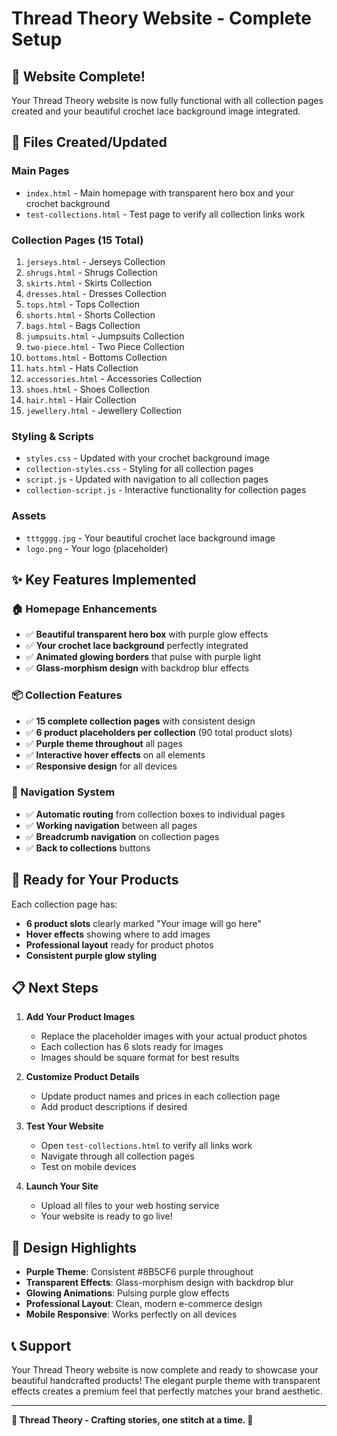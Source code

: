 # Thread Theory Website - Complete Setup

## 🎉 **Website Complete!**

Your Thread Theory website is now fully functional with all collection pages created and your beautiful crochet lace background image integrated.

## 📁 **Files Created/Updated**

### **Main Pages**
- `index.html` - Main homepage with transparent hero box and your crochet background
- `test-collections.html` - Test page to verify all collection links work

### **Collection Pages (15 Total)**
1. `jerseys.html` - Jerseys Collection
2. `shrugs.html` - Shrugs Collection  
3. `skirts.html` - Skirts Collection
4. `dresses.html` - Dresses Collection
5. `tops.html` - Tops Collection
6. `shorts.html` - Shorts Collection
7. `bags.html` - Bags Collection
8. `jumpsuits.html` - Jumpsuits Collection
9. `two-piece.html` - Two Piece Collection
10. `bottoms.html` - Bottoms Collection
11. `hats.html` - Hats Collection
12. `accessories.html` - Accessories Collection
13. `shoes.html` - Shoes Collection
14. `hair.html` - Hair Collection
15. `jewellery.html` - Jewellery Collection

### **Styling & Scripts**
- `styles.css` - Updated with your crochet background image
- `collection-styles.css` - Styling for all collection pages
- `script.js` - Updated with navigation to all collection pages
- `collection-script.js` - Interactive functionality for collection pages

### **Assets**
- `tttgggg.jpg` - Your beautiful crochet lace background image
- `logo.png` - Your logo (placeholder)

## ✨ **Key Features Implemented**

### **🏠 Homepage Enhancements**
- ✅ **Beautiful transparent hero box** with purple glow effects
- ✅ **Your crochet lace background** perfectly integrated
- ✅ **Animated glowing borders** that pulse with purple light
- ✅ **Glass-morphism design** with backdrop blur effects

### **📦 Collection Features**
- ✅ **15 complete collection pages** with consistent design
- ✅ **6 product placeholders per collection** (90 total product slots)
- ✅ **Purple theme throughout** all pages
- ✅ **Interactive hover effects** on all elements
- ✅ **Responsive design** for all devices

### **🔗 Navigation System**
- ✅ **Automatic routing** from collection boxes to individual pages
- ✅ **Working navigation** between all pages
- ✅ **Breadcrumb navigation** on collection pages
- ✅ **Back to collections** buttons

## 🚀 **Ready for Your Products**

Each collection page has:
- **6 product slots** clearly marked "Your image will go here"
- **Hover effects** showing where to add images
- **Professional layout** ready for product photos
- **Consistent purple glow styling**

## 📋 **Next Steps**

1. **Add Your Product Images**
   - Replace the placeholder images with your actual product photos
   - Each collection has 6 slots ready for images
   - Images should be square format for best results

2. **Customize Product Details**
   - Update product names and prices in each collection page
   - Add product descriptions if desired

3. **Test Your Website**
   - Open `test-collections.html` to verify all links work
   - Navigate through all collection pages
   - Test on mobile devices

4. **Launch Your Site**
   - Upload all files to your web hosting service
   - Your website is ready to go live!

## 🎨 **Design Highlights**

- **Purple Theme**: Consistent #8B5CF6 purple throughout
- **Transparent Effects**: Glass-morphism design with backdrop blur
- **Glowing Animations**: Pulsing purple glow effects
- **Professional Layout**: Clean, modern e-commerce design
- **Mobile Responsive**: Works perfectly on all devices

## 📞 **Support**

Your Thread Theory website is now complete and ready to showcase your beautiful handcrafted products! The elegant purple theme with transparent effects creates a premium feel that perfectly matches your brand aesthetic.

---

**🧵 Thread Theory - Crafting stories, one stitch at a time. 🧵**